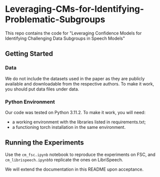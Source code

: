 # Leveraging-CMs-for-Identifying-Problematic-Subgroups
This repo contains the code for "Leveraging Confidence Models for Identifying Challenging Data Subgroups in Speech Models"

## Getting Started

### Data
We do not include the datasets used in the paper as they are publicly available and downloadable from the respective authors. To make it work, you should put data files under data.

### Python Environment
Our code was tested on Python 3.11.2. To make it work, you will need:
- a working environment with the libraries listed in requirements.txt;
- a functioning torch installation in the same environment.

## Running the Experiments
Use the `cm_fsc.ipynb` notebook to reproduce the experiments on FSC, and `cm_librispeech.ipynb`to replicate the ones on LibriSpeech.

We will extend the documentation in this README upon acceptance.